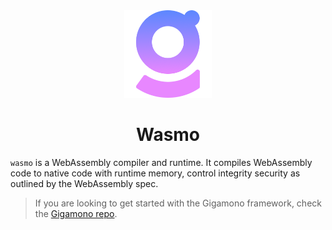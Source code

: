 <div align="center">
    <a href="#" target="_blank">
        <img src="https://raw.githubusercontent.com/appcypher/gigamono-assets/main/avatar-gigamono-boxed.png" alt="Gigamono Logo" width="140" height="140"></img>
    </a>
</div>

<h1 align="center">Wasmo</h1>

`wasmo` is a WebAssembly compiler and runtime. It compiles WebAssembly code to native code with runtime memory, control integrity security as outlined by the WebAssembly spec.

> If you are looking to get started with the Gigamono framework, check the [Gigamono repo](https://github.com/gigamono/gigamono).

##
